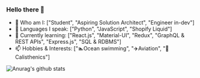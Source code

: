 ### Hello there 👋

- 🔭 Who am I: ["Student", "Aspiring Solution Architect", "Engineer in-dev"]
- 🌱 Languages I speak: ["Python", "JavaScript", "Shopify Liquid"]
- 👯 Currently learning: ["React.js", "Material-UI", "Redux", "GraphQL & REST APIs", "Express.js", "SQL & RDBMS"]
- 📫 Hobbies & Interests: ["🏊Ocean swimming", "✈️Aviation", "💪Calisthenics"]


![Anurag's github stats](https://github-readme-stats.vercel.app/api?username=Mingyang-Li&theme=tokyonight&show_icons=true&card_width=100%)
